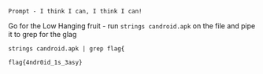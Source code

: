 `Prompt - I think I can, I think I can!`

Go for the Low Hanging fruit - run `strings candroid.apk` on the file and pipe it to grep for the glag

`strings candroid.apk | grep flag{`


`flag{4ndr0id_1s_3asy}`